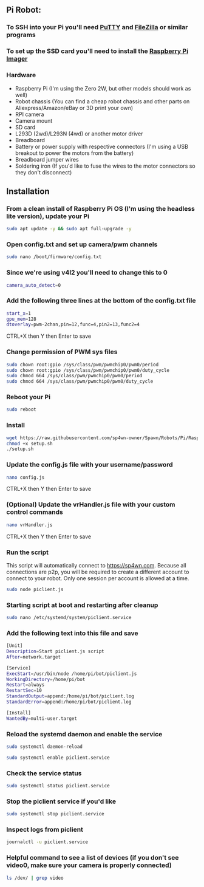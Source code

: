 ## Pi Robot:

### To SSH into your Pi you'll need [PuTTY](https://www.putty.org/) and [FileZilla](https://filezilla-project.org/download.php?platform=win64) or similar programs  

### To set up the SSD card you'll need to install the [Raspberry Pi Imager](https://www.raspberrypi.com/software/)

### Hardware
- Raspberry Pi (I'm using the Zero 2W, but other models should work as well)
- Robot chassis (You can find a cheap robot chassis and other parts on Aliexpress/Amazon/eBay or 3D print your own)
- RPI camera
- Camera mount
- SD card
- L293D (2wd)/L293N (4wd) or another motor driver
- Breadboard
- Battery or power supply with respective connectors (I'm using a USB breakout to power the motors from the battery)
- Breadboard jumper wires 
- Soldering iron (If you'd like to fuse the wires to the motor connectors so they don't disconnect)

## Installation
### From a clean install of Raspberry Pi OS (I'm using the headless lite version), update your Pi
```bash
sudo apt update -y && sudo apt full-upgrade -y
```

### Open config.txt and set up camera/pwm channels
```bash
sudo nano /boot/firmware/config.txt
```

### Since we're using v4l2 you'll need to change this to 0
```bash
camera_auto_detect=0
```

### Add the following three lines at the bottom of the config.txt file
```bash
start_x=1
gpu_mem=128
dtoverlay=pwm-2chan,pin=12,func=4,pin2=13,func2=4
```
CTRL+X then Y then Enter to save

### Change permission of PWM sys files
```bash
sudo chown root:gpio /sys/class/pwm/pwmchip0/pwm0/period
sudo chown root:gpio /sys/class/pwm/pwmchip0/pwm0/duty_cycle
sudo chmod 664 /sys/class/pwm/pwmchip0/pwm0/period
sudo chmod 664 /sys/class/pwm/pwmchip0/pwm0/duty_cycle
```

### Reboot your Pi
```bash
sudo reboot
```
### Install
```bash
wget https://raw.githubusercontent.com/sp4wn-owner/Spawn/Robots/Pi/Raspberry%20Pi%20Zero%202W/setup.sh
chmod +x setup.sh
./setup.sh
```

### Update the config.js file with your username/password
```bash
nano config.js
```
CTRL+X then Y then Enter to save

### (Optional) Update the vrHandler.js file with your custom control commands
```bash
nano vrHandler.js
```
CTRL+X then Y then Enter to save

### Run the script
This script will automatically connect to https://sp4wn.com. Because all connections are p2p, you will be required to create a different account to connect to your robot. Only one session per account is allowed at a time.
```bash
sudo node piclient.js
```

### Starting script at boot and restarting after cleanup
```bash
sudo nano /etc/systemd/system/piclient.service
```

### Add the following text into this file and save
```bash
[Unit]
Description=Start piclient.js script
After=network.target

[Service]
ExecStart=/usr/bin/node /home/pi/bot/piclient.js
WorkingDirectory=/home/pi/bot
Restart=always
RestartSec=10
StandardOutput=append:/home/pi/bot/piclient.log
StandardError=append:/home/pi/bot/piclient.log

[Install]
WantedBy=multi-user.target
```

### Reload the systemd daemon and enable the service
```bash
sudo systemctl daemon-reload
```
```bash
sudo systemctl enable piclient.service
```

### Check the service status
```bash
sudo systemctl status piclient.service
```

### Stop the piclient service if you'd like
```bash
sudo systemctl stop piclient.service
```

### Inspect logs from piclient
```bash
journalctl -u piclient.service
```

### Helpful command to see a list of devices (if you don't see video0, make sure your camera is properly connected)
```bash
ls /dev/ | grep video
```
